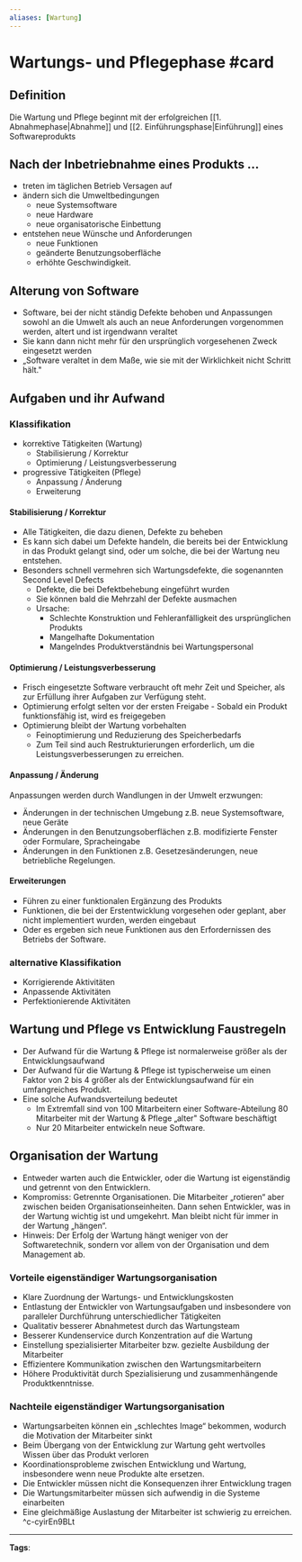 ```yaml
---
aliases: [Wartung]
---
```


# Wartungs- und Pflegephase #card
## Definition
Die Wartung und Pflege beginnt mit der erfolgreichen [[1. Abnahmephase|Abnahme]] und [[2. Einführungsphase|Einführung]] eines Softwareprodukts
## Nach der Inbetriebnahme eines Produkts ...
- treten im täglichen Betrieb Versagen auf
- ändern sich die Umweltbedingungen
	- neue Systemsoftware
	- neue Hardware
	- neue organisatorische Einbettung
- entstehen neue Wünsche und Anforderungen
	- neue Funktionen
	- geänderte Benutzungsoberfläche
	- erhöhte Geschwindigkeit.
## Alterung von Software
- Software, bei der nicht ständig Defekte behoben und Anpassungen sowohl an die Umwelt als auch an neue Anforderungen vorgenommen werden, altert und ist irgendwann veraltet
- Sie kann dann nicht mehr für den ursprünglich vorgesehenen Zweck eingesetzt werden
- „Software veraltet in dem Maße, wie sie mit der Wirklichkeit nicht Schritt hält." 
## Aufgaben und ihr Aufwand
### Klassifikation
- korrektive Tätigkeiten (Wartung)
	- Stabilisierung / Korrektur
	- Optimierung / Leistungsverbesserung
- progressive Tätigkeiten (Pflege)
	- Anpassung / Änderung
	- Erweiterung
#### Stabilisierung / Korrektur
- Alle Tätigkeiten, die dazu dienen, Defekte zu beheben
- Es kann sich dabei um Defekte handeln, die bereits bei der Entwicklung in das Produkt gelangt sind, oder um solche, die bei der Wartung neu entstehen.
- Besonders schnell vermehren sich Wartungsdefekte, die sogenannten Second Level Defects
	- Defekte, die bei Defektbehebung eingeführt wurden
	- Sie können bald die Mehrzahl der Defekte ausmachen
	- Ursache:
		- Schlechte Konstruktion und Fehleranfälligkeit des ursprünglichen Produkts
		- Mangelhafte Dokumentation
		- Mangelndes Produktverständnis bei Wartungspersonal
#### Optimierung / Leistungsverbesserung
- Frisch eingesetzte Software verbraucht oft mehr Zeit und Speicher, als zur Erfüllung ihrer Aufgaben zur Verfügung steht.
- Optimierung erfolgt selten vor der ersten Freigabe - Sobald ein Produkt funktionsfähig ist, wird es freigegeben
- Optimierung bleibt der Wartung vorbehalten 
	- Feinoptimierung und Reduzierung des Speicherbedarfs
	- Zum Teil sind auch Restrukturierungen erforderlich, um die Leistungsverbesserungen zu erreichen.
#### Anpassung / Änderung
Anpassungen werden durch Wandlungen in der Umwelt erzwungen:
- Änderungen in der technischen Umgebung z.B. neue Systemsoftware, neue Geräte
- Änderungen in den Benutzungsoberflächen z.B. modifizierte Fenster oder Formulare, Spracheingabe
- Änderungen in den Funktionen z.B. Gesetzesänderungen, neue betriebliche Regelungen.
#### Erweiterungen
- Führen zu einer funktionalen Ergänzung des Produkts
- Funktionen, die bei der Erstentwicklung vorgesehen oder geplant, aber nicht implementiert wurden, werden eingebaut
- Oder es ergeben sich neue Funktionen aus den Erfordernissen des Betriebs der Software.
### alternative Klassifikation
- Korrigierende Aktivitäten
- Anpassende Aktivitäten
- Perfektionierende Aktivitäten
## Wartung und Pflege vs Entwicklung Faustregeln
- Der Aufwand für die Wartung \& Pflege ist normalerweise größer als der Entwicklungsaufwand
- Der Aufwand für die Wartung \& Pflege ist typischerweise um einen Faktor von 2 bis 4 größer als der Entwicklungsaufwand für ein umfangreiches Produkt.
- Eine solche Aufwandsverteilung bedeutet
	- Im Extremfall sind von 100 Mitarbeitern einer Software-Abteilung 80 Mitarbeiter mit der Wartung \& Pflege „alter" Software beschäftigt
	- Nur 20 Mitarbeiter entwickeln neue Software.
## Organisation der Wartung
- Entweder warten auch die Entwickler, oder die Wartung ist eigenständig und getrennt von den Entwicklern. 
- Kompromiss: Getrennte Organisationen. Die Mitarbeiter „rotieren“ aber zwischen beiden Organisationseinheiten. Dann sehen Entwickler, was in der Wartung wichtig ist und umgekehrt. Man bleibt nicht für immer in der Wartung „hängen“.
- Hinweis: Der Erfolg der Wartung hängt weniger von der Softwaretechnik, sondern vor allem von der Organisation und dem Management ab.
### Vorteile eigenständiger Wartungsorganisation
- Klare Zuordnung der Wartungs- und Entwicklungskosten
- Entlastung der Entwickler von Wartungsaufgaben und insbesondere von paralleler Durchführung unterschiedlicher Tätigkeiten
- Qualitativ besserer Abnahmetest durch das Wartungsteam
- Besserer Kundenservice durch Konzentration auf die Wartung
- Einstellung spezialisierter Mitarbeiter bzw. gezielte Ausbildung der Mitarbeiter
- Effizientere Kommunikation zwischen den Wartungsmitarbeitern
- Höhere Produktivität durch Spezialisierung und zusammenhängende Produktkenntnisse.
### Nachteile eigenständiger Wartungsorganisation
- Wartungsarbeiten können ein „schlechtes Image“ bekommen, wodurch die Motivation der Mitarbeiter sinkt
- Beim Übergang von der Entwicklung zur Wartung geht wertvolles Wissen über das Produkt verloren
- Koordinationsprobleme zwischen Entwicklung und Wartung, insbesondere wenn neue Produkte alte ersetzen.
- Die Entwickler müssen nicht die Konsequenzen ihrer Entwicklung tragen
- Die Wartungsmitarbeiter müssen sich aufwendig in die Systeme einarbeiten
- Eine gleichmäßige Auslastung der Mitarbeiter ist schwierig zu erreichen.
^c-cyirEn9BLt
---
**Tags**: 